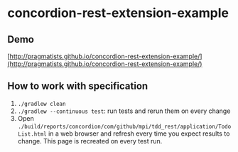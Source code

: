 # concordion-rest-extension-example

## Demo
[http://pragmatists.github.io/concordion-rest-extension-example/](http://pragmatists.github.io/concordion-rest-extension-example/)

## How to work with specification

1. `./gradlew clean`
2. `./gradlew --continuous test`: run tests and rerun them on every change
3. Open `./build/reports/concordion/com/github/mpi/tdd_rest/application/TodoList.html`
   in a web browser and refresh every time you expect results to change.
   This page is recreated on every test run.
